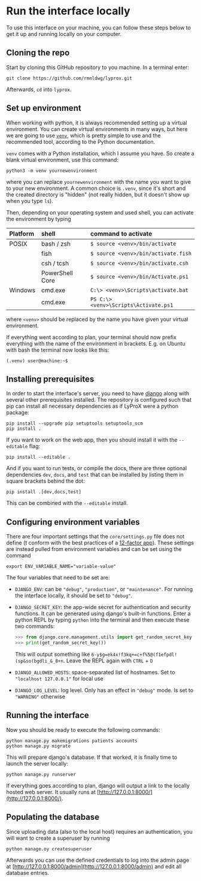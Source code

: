 # Run the interface locally

To use this interface on your machine, you can follow these steps below to get it up and running locally on your computer.


## Cloning the repo

Start by cloning this GitHub repository to you machine. In a terminal enter:

```
git clone https://github.com/rmnldwg/lyprox.git
```

Afterwards, `cd` into `lyprox`.


## Set up environment

When working with python, it is always recommended setting up a virtual environment. You can create virtual environments in many ways, but here we are going to use [`venv`](https://docs.python.org/3/library/venv.html), which is pretty simple to use and the recommended tool, according to the Python documentation.

`venv` comes with a Python installation, which I assume you have. So create a blank virtual environment, use this command:

```
python3 -m venv yournewenvironment
```

where you can replace `yournewenvironment` with the name you want to give to your new environment. A common choice is `.venv`, since it's short and the created directory is "hidden" (not really hidden, but it doesn't show up when you type `ls`).

Then, depending on your operating system and used shell, you can activate the environment by typing

| Platform | shell           | command to activate                   |
| :------- | :-------------- | :------------------------------------ |
| POSIX    | bash / zsh      | `$ source <venv>/bin/activate`        |
|          | fish            | `$ source <venv>/bin/activate.fish`   |
|          | csh / tcsh      | `$ source <venv>/bin/activate.csh`    |
|          | PowerShell Core | `$ source <venv>/bin/Activate.ps1`    |
| Windows  | cmd.exe         | `C:\> <venv>\Scripts\activate.bat`    |
|          | cmd.exe         | `PS C:\> <venv>\Scripts\Activate.ps1` |

where `<venv>` should be replaced by the name you have given your virtual environment.

If everything went according to plan, your terminal should now prefix everything with the name of the environment in brackets. E.g. on Ubuntu with bash the terminal now looks like this:

```
(.venv) user@machine:~$
```


## Installing prerequisites

In order to start the interface's server, you need to have [django](https://www.djangoproject.com/) along with several other prerequisites installed. The repository is configured such that pip can install all necessary dependencies as if LyProX were a python package:

```
pip install --upgrade pip setuptools setuptools_scm
pip install .
```

If you want to work on the web app, then you should install it with the `--editable` flag:

```
pip install --editable .
```

And if you want to run tests, or compile the docs, there are three optional dependencies `dev`, `docs`, and `test` that can be installed by listing them in square brackets behind the dot:

```
pip install .[dev,docs,test]
```

This can be combined with the `--editable` install.

## Configuring environment variables

There are four important settings that the `core/settings.py` file does not define (t conform with the best practices of a [12-factor app]). These settings are instead pulled from environment variables and can be set using the command

```
export ENV_VARIABLE_NAME="variable-value"
```

The four variables that need to be set are:

- `DJANGO_ENV`: can be `"debug"`, `"production"`, or `"maintenance"`. For running the interface locally, it should be set to `"debug"`.
- `DJANGO_SECRET_KEY`: the app-wide secret for authentication and security functions. It can be generated using django's built-in functions. Enter a python REPL by typing `python` into the terminal and then execute these two commands:

    ```python
    >>> from django.core.management.utils import get_random_secret_key
    >>> print(get_random_secret_key())
    ```

    This will output something like `6-y$g=ek4x!f3kq+=c+f%5@(f1efpdl!(sp&so(bgdli_&_8+n`. Leave the REPL again with `CTRL` + `D`

- `DJANGO_ALLOWED_HOSTS`: space-separated list of hostnames. Set to `"localhost 127.0.0.1"` for local use
- `DJANGO_LOG_LEVEL`: log level. Only has an effect in `"debug"` mode. Is set to `"WARNING"` otherwise


[12-factor app]: https://12factor.net/


## Running the interface

Now you should be ready to execute the following commands:

```
python manage.py makemigrations patients accounts
python manage.py migrate
```

This will prepare django's database. If that worked, it is finally time to launch the server locally:

```
python manage.py runserver
```

If everything goes according to plan, django will output a link to the locally hosted web server. It usually runs at [http://127.0.0.1:8000/](http://127.0.0.1:8000/).


## Populating the database

Since uploading data (also to the local host) requires an authentication, you will want to create a superuser by running

```
python manage.oy createsuperuser
```

Afterwards you can use the defined credentials to log into the admin page at [http://127.0.0.1:8000/admin](http://127.0.0.1:8000/admin) and edit all database entries.
